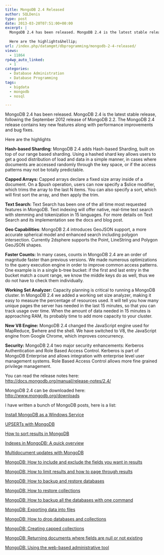 ```yaml
---
title: MongoDB 2.4 Released
author: SQLDenis
type: post
date: 2013-03-20T07:51:00+00:00
excerpt: |
  MongoDB 2.4 has been released. MongoDB 2.4 is the latest stable release, following the September 2012 release of MongoDB 2.2. The MongoDB 2.4 release contains key new features along with performance improvements and bug fixes.
  
  Here are the highlights&hellip;
url: /index.php/datamgmt/dbprogramming/mongodb-2-4-released/
views:
  - 11864
rp4wp_auto_linked:
  - 1
categories:
  - Database Administration
  - Database Programming
tags:
  - bigdata
  - mongodb
  - nosql

---
```

MongoDB 2.4 has been released. MongoDB 2.4 is the latest stable release, following the September 2012 release of MongoDB 2.2. The MongoDB 2.4 release contains key new features along with performance improvements and bug fixes.

Here are the highlights

**Hash-based Sharding**: MongoDB 2.4 adds Hash-based Sharding, built on top of our range based sharding. Using a hashed shard key allows users to get a good distribution of load and data in a simple manner, in cases where documents are accessed randomly through the key space, or if the access patterns may not be totally predictable.

**Capped Arrays:** Capped arrays declare a fixed size array inside of a document. On a $push operation, users can now specify a $slice modifier, which trims the array to the last N items. You can also specify a sort, which will first sort the array, and then apply the trim.

**Text Search:** Text Search has been one of the all time most requested features in MongoDB. Text indexing will offer native, real-time text search with stemming and tokenization in 15 languages. For more details on Text Search and its implementation see the docs and blog post.

**Geo Capabilities**: MongoDB 2.4 introduces GeoJSON support, a more accurate spherical model and enhanced search including polygon intersection. Currently 2dsphere supports the Point, LineString and Polygon GeoJSON shapes. 

**Faster Counts:** In many cases, counts in MongoDB 2.4 are an order of magnitude faster than previous versions. We made numerous optimizations to the query execution engine in order to improve common access patterns. One example is in a single b-tree bucket: if the first and last entry in the bucket match a count range, we know the middle keys do as well, thus we do not have to check them individually.

**Working Set Analyzer:** Capacity planning is critical to running a MongoDB cluster. In MongoDB 2.4 we added a working set size analyzer, making it easy to measure the percentage of resources used. It will tell you how many unique pages the server has needed in the last 15 minutes, so that you can track usage over time. When the amount of data needed in 15 minutes is approaching RAM, its probably time to add more capacity to your cluster.

**New V8 Engine:** MongoDB 2.4 changed the JavaScript engine used for MapReduce, $where and the shell. We have switched to V8, the JavaScript engine from Google Chrome, which improves concurrency.

**Security:** MongoDB 2.4 two major security enhancements: Kerberos Authentication and Role Based Access Control. Kerberos is part of MongoDB Enterprise and allows integration with enterprise level user management systems. Role Based Access Control allows more fine grained privilege management. 

You can read the release notes here: http://docs.mongodb.org/manual/release-notes/2.4/

MongoDB 2.4 can be downloaded here: http://www.mongodb.org/downloads

I have written a bunch of MongoDB posts, here is a list:
  
[Install MongoDB as a Windows Service][1]
  
[UPSERTs with MongoDB][2]
  
[How to sort results in MongoDB][3]
  
[Indexes in MongoDB: A quick overview][4]
  
[Multidocument updates with MongoDB][5]
  
[MongoDB: How to include and exclude the fields you want in results][6]
  
[MongoDB: How to limit results and how to page through results][7]
  
[MongoDB: How to backup and restore databases][8]
  
[MongoDB: How to restore collections][9]
  
[MongoDB: How to backup all the databases with one command][10]
  
[MongoDB: Exporting data into files][11]
  
[MongoDB: How to drop databases and collections][12]
  
[MongoDB: Creating capped collections][13]
  
[MongoDB: Returning documents where fields are null or not existing][14]
  
[MongoDB: Using the web-based administrative tool][15]

 [1]: /index.php/DataMgmt/DBProgramming/creating-mongodb-as-a-service
 [2]: /index.php/DataMgmt/DBProgramming/doing-upserts-in-mongodb
 [3]: /index.php/DataMgmt/DBProgramming/mongodb-how-to-sort-results
 [4]: /index.php/DataMgmt/DBProgramming/indexes-in-mongodb
 [5]: /index.php/DataMgmt/DBProgramming/multidocument-updates-with-mongodb
 [6]: /index.php/DataMgmt/DBProgramming/mongodb-how-to-include-and
 [7]: /index.php/DataMgmt/DBAdmin/MSSQLServerAdmin/mongodb-how-to-limit-results
 [8]: /index.php/DataMgmt/DBAdmin/MSSQLServerAdmin/mongodb-backup-and-restore-databases
 [9]: /index.php/DataMgmt/DBAdmin/mongodb-how-to-restore-collections
 [10]: /index.php/DataMgmt/DBAdmin/mongodb-how-to-backup-all
 [11]: /index.php/DataMgmt/DBProgramming/mongodb-exporting-data-into-files
 [12]: /index.php/DataMgmt/DBAdmin/MSSQLServerAdmin/mongodb-how-to-drop-databases
 [13]: /index.php/DataMgmt/DBProgramming/mongodb-creating-capped-collections
 [14]: /index.php/DataMgmt/DBProgramming/mongodb-returning-documents-where-fields
 [15]: /index.php/DataMgmt/DBAdmin/mongodb-using-the-web-based
